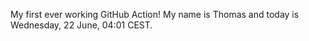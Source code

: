 My first ever working GitHub Action!
My name is Thomas and today is Wednesday, 22 June, 04:01 CEST. 
